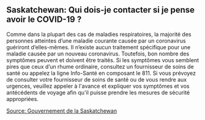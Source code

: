 ## Saskatchewan: Qui dois-je contacter si je pense avoir le COVID-19 ?

Comme dans la plupart des cas de maladies respiratoires, la majorité des personnes atteintes d’une maladie courante causée par un coronavirus guériront d’elles-mêmes. Il n’existe aucun traitement spécifique pour une maladie causée par un nouveau coronavirus. Toutefois, bon nombre des symptômes peuvent et doivent être traités. Si les symptômes vous semblent pires que ceux d’un rhume ordinaire, consultez un fournisseur de soins de santé ou appelez la ligne Info-Santé en composant le 811. Si vous prévoyez de consulter votre fournisseur de soins de santé ou de vous rendre aux urgences, veuillez appeler à l'avance et expliquer vos symptômes et vos antécédents de voyage afin qu'il puisse prendre les mesures de sécurité appropriées.

[Source: Gouvernement de la Saskatchewan](https://www.saskatchewan.ca/bonjour/health-and-healthy-living/2019-novel-coronavirus)